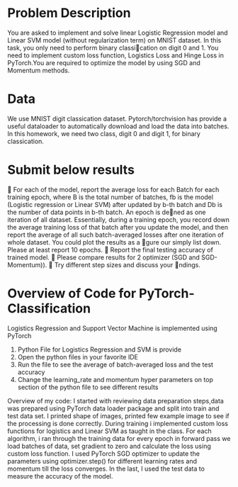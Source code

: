 # Problem Description
You are asked to implement and solve linear Logistic Regression model and Linear SVM model
(without regularization term) on MNIST dataset. In this task, you only need to perform binary classication
on digit 0 and 1. You need to implement custom loss function, Logistics Loss and Hinge Loss in PyTorch.You
are required to optimize the model by using SGD and Momentum methods. 
# Data
We use MNIST digit classication dataset. Pytorch/torchvision has provide a useful dataloader to automatically
download and load the data into batches. In this homework, we need two class, digit 0 and digit 1, for binary
classication.

# Submit below results
 For each of the model, report the average loss for each Batch for each training epoch, where B
is the total number of batches, fb is the model (Logistic regression or Linear SVM) after updated by b-th
batch and Db is the number of data points in b-th batch. An epoch is dened as one iteration of all
dataset. Essentially, during a training epoch, you record down the average training loss of that batch after
you update the model, and then report the average of all such batch-averaged losses after one iteration
of whole dataset. You could plot the results as a gure our simply list down. Please at least report 10
epochs.
 Report the final testing accuracy of trained model.
 Please compare results for 2 optimizer (SGD and SGD-Momentum)).
 Try different step sizes and discuss your ndings.
# Overview of Code for PyTorch-Classification
Logistics Regression and Support Vector Machine is implemented using PyTorch

1. Python File for Logistics Regression and SVM is provide 
2. Open the python files in your favorite IDE
2. Run the file to see the average of batch-averaged loss and the test accuracy
3. Change the learning_rate and momentum hyper parameters on top section of the python file to see different results

Overview of my code:
I started with reviewing data preparation steps,data was prepared using PyTorch data loader package and split into train and test data set.
I printed shape of images, printed few example image to see if the processing is done correctly. 
During training i implemented custom loss functions for logistics and Linear SVM as taught in the class. 
For each algorithm, i ran through the training data for every epoch in forward pass we load batches of data, set gradient to zero and calculate the loss using custom loss function.
I used PyTorch SGD optimizer to update the parameters using optimizer.step() for different learning rates and momentum till the loss converges. 
In the last, I used the test data to measure the accuracy of the model. 
